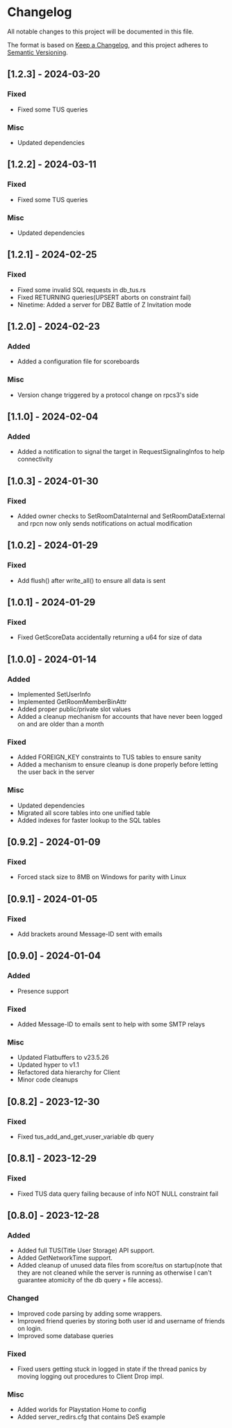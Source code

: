# Changelog

All notable changes to this project will be documented in this file.

The format is based on [Keep a Changelog](https://keepachangelog.com/en/1.0.0/),
and this project adheres to [Semantic Versioning](https://semver.org/spec/v2.0.0.html).

## [1.2.3] - 2024-03-20

### Fixed

- Fixed some TUS queries

### Misc

- Updated dependencies


## [1.2.2] - 2024-03-11

### Fixed

- Fixed some TUS queries

### Misc

- Updated dependencies


## [1.2.1] - 2024-02-25

### Fixed

- Fixed some invalid SQL requests in db_tus.rs
- Fixed RETURNING queries(UPSERT aborts on constraint fail)
- Ninetime: Added a server for DBZ Battle of Z Invitation mode


## [1.2.0] - 2024-02-23

### Added

- Added a configuration file for scoreboards

### Misc

- Version change triggered by a protocol change on rpcs3's side


## [1.1.0] - 2024-02-04

### Added

- Added a notification to signal the target in RequestSignalingInfos to help connectivity


## [1.0.3] - 2024-01-30

### Fixed

- Added owner checks to SetRoomDataInternal and SetRoomDataExternal and rpcn now only sends notifications on actual modification


## [1.0.2] - 2024-01-29

### Fixed

- Add flush() after write_all() to ensure all data is sent


## [1.0.1] - 2024-01-29

### Fixed

- Fixed GetScoreData accidentally returning a u64 for size of data


## [1.0.0] - 2024-01-14

### Added

- Implemented SetUserInfo
- Implemented GetRoomMemberBinAttr
- Added proper public/private slot values
- Added a cleanup mechanism for accounts that have never been logged on and are older than a month

### Fixed

- Added FOREIGN_KEY constraints to TUS tables to ensure sanity
- Added a mechanism to ensure cleanup is done properly before letting the user back in the server

### Misc

- Updated dependencies
- Migrated all score tables into one unified table
- Added indexes for faster lookup to the SQL tables


## [0.9.2] - 2024-01-09

### Fixed

- Forced stack size to 8MB on Windows for parity with Linux


## [0.9.1] - 2024-01-05

### Fixed

- Add brackets around Message-ID sent with emails


## [0.9.0] - 2024-01-04

### Added

- Presence support

### Fixed

- Added Message-ID to emails sent to help with some SMTP relays

### Misc

- Updated Flatbuffers to v23.5.26
- Updated hyper to v1.1
- Refactored data hierarchy for Client
- Minor code cleanups


## [0.8.2] - 2023-12-30

### Fixed

- Fixed tus_add_and_get_vuser_variable db query


## [0.8.1] - 2023-12-29

### Fixed

- Fixed TUS data query failing because of info NOT NULL constraint fail


## [0.8.0] - 2023-12-28

### Added

- Added full TUS(Title User Storage) API support.
- Added GetNetworkTime support.
- Added cleanup of unused data files from score/tus on startup(note that they are not cleaned while the server is running as otherwise I can't guarantee atomicity of the db query + file access).

### Changed

- Improved code parsing by adding some wrappers.
- Improved friend queries by storing both user id and username of friends on login.
- Improved some database queries

### Fixed

- Fixed users getting stuck in logged in state if the thread panics by moving logging out procedures to Client Drop impl.

### Misc

- Added worlds for Playstation Home to config
- Added server_redirs.cfg that contains DeS example